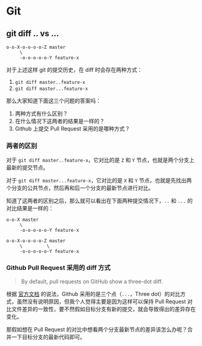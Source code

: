 # Git

## git diff .. vs ...

```
o-o-X-o-o-o-o-Z master
     \
     -o-o-o-o-o-Y feature-x
```

对于上述这样 git 的提交历史，在 diff 时会存在两种方式：

1. `git diff master..feature-x`
2. `git diff master...feature-x`

那么大家知道下面这三个问题的答案吗：

1. 两种方式有什么区别？
2. 在什么情况下这两者的结果是一样的？
3. Github 上提交 Pull Request 采用的是哪种方式？

### 两者的区别

对于 `git diff master..feature-x`，它对比的是 `Z` 和 `Y` 节点，也就是两个分支上最新的提交节点。

对于 `git diff master...feature-x`，它对比的是 `X` 和 `Y` 节点，也就是先找出两个分支的公共节点，然后再和后一个分支的最新节点进行对比。

知道了这两者的区别之后，那么就可以看出在下面两种提交情况下，`..` 和 `...` 的对比结果是一样的：

```
o-o-X master
     \
     -o-o-o-o-o-Y feature-x
```

```
o-o-X-o-o-o-o-Z master
     \         \
     -o-o-o-o-o-Y feature-x
```

### Github Pull Request 采用的 diff 方式

> By default, pull requests on GitHub show a three-dot diff.

根据 [官方文档](https://docs.github.com/en/github/collaborating-with-issues-and-pull-requests/about-comparing-branches-in-pull-requests#three-dot-and-two-dot-git-diff-comparisons) 的说法，Github 采用的是三个点（`...`，Three dot）的对比方式，虽然没有说明原因，但我个人觉得主要是因为这样可以保持 Pull Request 对比文件差异的一致性，要不然假如目标分支有新的提交，就会导致得出的差异存在变化。

那假如想在 Pull Request 的对比中想看两个分支最新节点的差异该怎么办呢？合并一下目标分支的最新代码即可。

<Vssue title="Git" />

